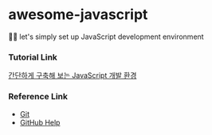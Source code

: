 # awesome-javascript
👨‍💻 let's simply set up JavaScript development environment


### Tutorial Link
[간단하게 구축해 보는 JavaScript 개발 환경](https://d2.naver.com/helloworld/2564557)

### Reference Link
* [Git](https://git-scm.com/)
* [GitHub Help](https://help.github.com/en)